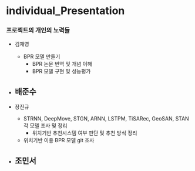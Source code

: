 # individual_Presentation

### **프로젝트의 개인의 노력들**
  - 김재영
    - BPR 모델 만들기
      - BPR 논문 번역 및 개념 이해
      - BPR 모델 구현 및 성능평가

  - 배준수
    - 

  - 장진규
    - STRNN, DeepMove, STGN, ARNN, LSTPM, TiSARec, GeoSAN, STAN 각 모델 조사 및 정리
        - 위치기반 추천시스템 여부 판단 및 추천 방식 정리
    - 위치기반 이용 BPR 모델 git 조사

  - 조민서
    - 
  


